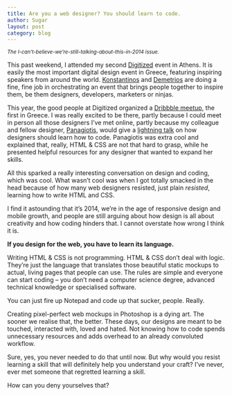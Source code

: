 ```yaml
---
title: Are you a web designer? You should learn to code.
author: Sugar
layout: post
category: blog
---
```

<small><em>The I-can&#8217;t-believe-we&#8217;re-still-talking-about-this-in-2014 issue.</em></small>

This past weekend, I attended my second [Digitized][1] event in Athens. It is easily the most important digital design event in Greece, featuring inspiring speakers from around the world. [Konstantinos][2] and [Demetrios][3] are doing a fine, fine job in orchestrating an event that brings people together to inspire them, be them designers, developers, marketers or ninjas.

This year, the good people at Digitized organized a [Dribbble meetup][4], the first in Greece. I was really excited to be there, partly because I could meet in person all those designers I&#8217;ve met online, partly because my colleague and fellow designer, [Panagiotis][5], would give a [lightning talk][6] on how designers should learn how to code. Panagiotis was extra cool and explained that, really, HTML &#038; CSS are not that hard to grasp, while he presented helpful resources for any designer that wanted to expand her skills.

All this sparked a really interesting conversation on design and coding, which was cool. What wasn&#8217;t cool was when I got totally smacked in the head because of how many web designers resisted, just plain *resisted*, learning how to write HTML and CSS.

I find it astounding that it&#8217;s 2014, we&#8217;re in the age of responsive design and mobile growth, and people are still arguing about how design is all about creativity and how coding hinders that. I cannot overstate how wrong I think it is.

**If you design for the web, you have to learn its language.**

Writing HTML &#038; CSS is not programming. HTML &#038; CSS don&#8217;t deal with logic. They&#8217;re just the language that translates those beautiful static mockups to actual, living pages that people can use. The rules are simple and everyone can start coding &#8211; you don&#8217;t need a computer science degree, advanced technical knowledge or specialised software.

You can just fire up Notepad and code up that sucker, people. Really.

Creating pixel-perfect web mockups in Photoshop is a dying art. The sooner we realise that, the better. These days, our designs are meant to be touched, interacted with, loved and hated. Not knowing how to code spends unnecessary resources and adds overhead to an already convoluted workflow.

Sure, yes, you never needed to do that until now. But why would you resist learning a skill that will definitely help you understand your craft? I&#8217;ve never, ever met someone that regretted learning a skill.

How can you deny yourselves that?

 [1]: http://digitized.gr
 [2]: http://www.niceandneat.gr
 [3]: http://www.about.me/demetrios
 [4]: http://www.meetup.com/dribbble/
 [5]: http://bitmap9.com/
 [6]: https://speakerdeck.com/bitmap9/designers-can-code

